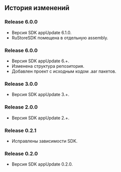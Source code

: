## История изменений

### Release 6.0.0
- Версия SDK appUpdate 6.1.0.
- RuStoreSDK помещена в отдельную assembly.


### Release 6.0.0
- Версия SDK appUpdate 6.+.
- Изменена структура репозитория.
- Добавлен проект с исходным кодом .aar пакетов.


### Release 3.0.0
- Версия SDK appUpdate 3.+.


### Release 2.0.0
- Версия SDK appUpdate 2.+.


### Release 0.2.1
- Исправлены зависимости SDK.


### Release 0.2.0
- Версия SDK appUpdate 0.2.0.
